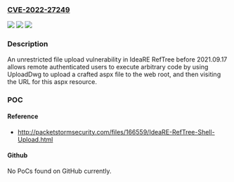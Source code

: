 ### [CVE-2022-27249](https://cve.mitre.org/cgi-bin/cvename.cgi?name=CVE-2022-27249)
![](https://img.shields.io/static/v1?label=Product&message=n%2Fa&color=blue)
![](https://img.shields.io/static/v1?label=Version&message=n%2Fa&color=blue)
![](https://img.shields.io/static/v1?label=Vulnerability&message=n%2Fa&color=brighgreen)

### Description

An unrestricted file upload vulnerability in IdeaRE RefTree before 2021.09.17 allows remote authenticated users to execute arbitrary code by using UploadDwg to upload a crafted aspx file to the web root, and then visiting the URL for this aspx resource.

### POC

#### Reference
- http://packetstormsecurity.com/files/166559/IdeaRE-RefTree-Shell-Upload.html

#### Github
No PoCs found on GitHub currently.


